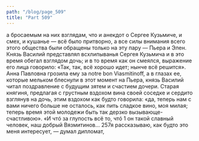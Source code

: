 ```yaml
---
path: "/blog/page_509"
title: "Part 509"
---
```


а бросаемым на них взглядам, что и анекдот о Сергее Кузьмиче, и смех, и кушанье — всё было притворно, а все силы внимания всего этого общества были обращены только на эту пару — Пьера и Элен. Князь Василий представлял всхлипыванья Сергея Кузьмича и в это время обегал взглядом дочь; и в то время как он смеялся, выражение его лица говорило: «Так, так, всё хорошо идет; нынче всё решится». Анна Павловна грозила ему за notre bon Viasmitinoff, а в глазах ее, которые мельком блеснули в этот момент на Пьера, князь Василий читал поздравление с будущим зятем и счастием дочери. Старая княгиня, предлагая с грустным вздохом вина своей соседке и сердито взглянув на дочь, этим вздохом как будто говорила: «да, теперь нам с вами ничего больше не осталось, как пить сладкое вино, моя милая; теперь время этой молодежи быть так дерзко вызывающе-счастливою». «И чтó за глупость всё то, чтó 1 он такой славный человек, наш добрый Вязмитинов...
257я рассказываю, как будто это меня интересует, — думал дипломат, 
